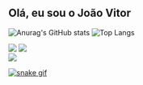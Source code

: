 ## Olá, eu sou o João Vitor 


![Anurag's GitHub stats](https://github-readme-stats.vercel.app/api?username=joaovitorsk07&show_icons=true&theme=merko)
![Top Langs](https://github-readme-stats.vercel.app/api/top-langs/?username=joaovitorsk07&hide_progress=true&theme=merko)

<div>
<a href="https://instagram.com/joaov07__" target="_blank"><img src="https://img.shields.io/badge/-Instagram-%23E4405F?style=for-the-badge&logo=instagram&logoColor=white" target="_blank"></a>
<a href="https://wa.me/qr/7HZ7ARV7USP4H1" target="_blank"><img src="https://img.shields.io/badge/WhatsApp-25D366?style=for-the-badge&logo=whatsapp&logoColor=white"
</div>

<div>
<a href="https://mail.google.com/mail/u/1/#inbox?compose=GTvVlcRwPxNvnChMJFLngcKGqLPKgrBZzRswNPNdsZSLvbcCHhMCljRgnWnVtrLRCfNXgJCzlFBjz" target="_blank"><img src="https://img.shields.io/badge/Gmail-D14836?style=for-the-badge&logo=gmail&logoColor=white"
</div>

![snake gif](https://github.com/joaovitorsk07/joaovitorsk07/blob/output/github-contribution-grid-snake.svg)

